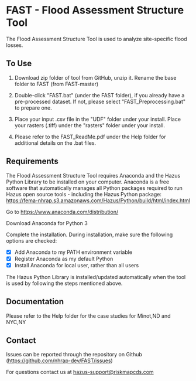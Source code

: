 # FAST - Flood Assessment Structure Tool

The Flood Assessment Structure Tool is used to analyze site-specific flood losses.

## To Use

1. Download zip folder of tool from GitHub, unzip it. Rename the base folder to FAST (from FAST-master)

2. Double-click "FAST.bat" (under the FAST folder), if you already have a pre-processed dataset. If not, please select "FAST_Preprocessing.bat" to prepare one.

3. Place your input .csv file in the "UDF" folder under your install. Place your rasters (.tiff) under the "rasters" folder under your install.

4. Please refer to the FAST_ReadMe.pdf under the Help folder for additional details on the .bat files.

## Requirements

The Flood Assessment Structure Tool requires Anaconda and the Hazus Python Library to be installed on your computer. Anaconda is a free software that automatically manages all Python packages required to run Hazus open source tools - including the Hazus Python package: https://fema-nhrap.s3.amazonaws.com/Hazus/Python/build/html/index.html

Go to https://www.anaconda.com/distribution/

Download Anaconda for Python 3

Complete the installation. During installation, make sure the following options are checked:

 - [x] Add Anaconda to my PATH environment variable
 - [x] Register Anaconda as my default Python
 - [x] Install Anaconda for local user, rather than all users
 
 The Hazus Python Library is installed/updated automatically when the tool is used by following the steps mentioned above.

## Documentation

Please refer to the Help folder for the case studies for Minot,ND and NYC,NY

## Contact

Issues can be reported through the repository on Github (https://github.com/nhrap-dev/FAST/issues)

For questions contact us at hazus-support@riskmapcds.com
